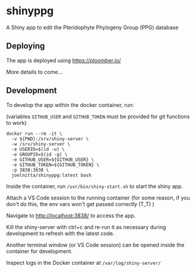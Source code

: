 # shinyppg

A Shiny app to edit the Pteridophyte Phylogeny Group (PPG) database

## Deploying

The app is deployed using <https://ploomber.io/>

More details to come...

## Development

To develop the app within the docker container, run:

(variables `GITHUB_USER` and `GITHUB_TOKEN` must be provided for git functions to work)

```
docker run --rm -it \
  -v ${PWD}:/srv/shiny-server \
  -w /srv/shiny-server \
  -e USERID=$(id -u) \
  -e GROUPID=$(id -g) \
  -e GITHUB_USER=${GITHUB_USER} \
  -e GITHUB_TOKEN=${GITHUB_TOKEN} \
  -p 3838:3838 \
  joelnitta/shinyppg:latest bash
```

Inside the container, run `/usr/bin/shiny-start.sh` to start the shiny app.

Attach a VS Code session to the running container (for some reason, if you don't do this, the env vars won't get passed correctly (T_T)​ ​ )

Navigate to <http://localhost:3838/> to access the app.

Kill the shiny-server with ctrl+c and re-run it as necessary during development to refresh with the latest code.

Another terminal window (or VS Code session) can be opened inside the container for development.

Inspect logs in the Docker container at `/var/log/shiny-server/`